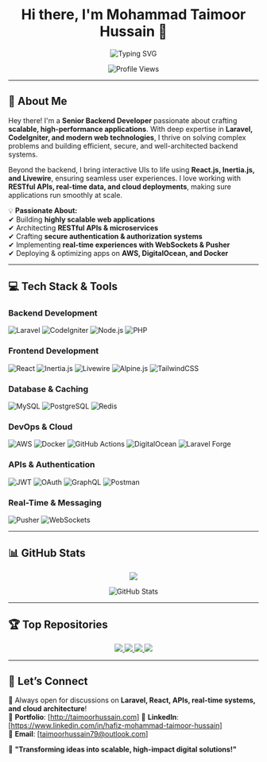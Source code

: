 <h1 align="center">Hi there, I'm Mohammad Taimoor Hussain 👋</h1>

<p align="center">
  <img src="https://readme-typing-svg.demolab.com?font=Fira+Code&pause=1000&color=F75C7E&width=435&lines=Senior+Backend+Developer;Laravel+%7C+Livewire+%7C+React;Building+Scalable+Applications;Bringing+Ideas+to+Life+with+Code!" alt="Typing SVG" />
</p>

<p align="center">
  <img src="https://komarev.com/ghpvc/?username=taimoorKVD&label=Profile+Views&color=blueviolet&style=for-the-badge" alt="Profile Views" />
</p>

---

## 🚀 **About Me**
Hey there! I'm a **Senior Backend Developer** passionate about crafting **scalable, high-performance applications**. With deep expertise in **Laravel, CodeIgniter, and modern web technologies**, I thrive on solving complex problems and building efficient, secure, and well-architected backend systems.

Beyond the backend, I bring interactive UIs to life using **React.js, Inertia.js, and Livewire**, ensuring seamless user experiences. I love working with **RESTful APIs, real-time data, and cloud deployments**, making sure applications run smoothly at scale.

💡 **Passionate About:**  
✔ Building **highly scalable web applications**  
✔ Architecting **RESTful APIs & microservices**  
✔ Crafting **secure authentication & authorization systems**  
✔ Implementing **real-time experiences with WebSockets & Pusher**  
✔ Deploying & optimizing apps on **AWS, DigitalOcean, and Docker**

---

## 💻 **Tech Stack & Tools**
### **Backend Development**
![Laravel](https://img.shields.io/badge/Laravel-%23FF2D20.svg?style=for-the-badge&logo=laravel&logoColor=white)
![CodeIgniter](https://img.shields.io/badge/CodeIgniter-%23EE4623.svg?style=for-the-badge&logo=codeigniter&logoColor=white)
![Node.js](https://img.shields.io/badge/Node.js-6DA55F?style=for-the-badge&logo=node.js&logoColor=white)
![PHP](https://img.shields.io/badge/PHP-777BB4?style=for-the-badge&logo=php&logoColor=white)

### **Frontend Development**
![React](https://img.shields.io/badge/React-%2361DAFB.svg?style=for-the-badge&logo=react&logoColor=black)
![Inertia.js](https://img.shields.io/badge/Inertia.js-2E2E2E?style=for-the-badge&logo=inertia.js&logoColor=white)
![Livewire](https://img.shields.io/badge/Livewire-4F46E5?style=for-the-badge&logo=livewire&logoColor=white)
![Alpine.js](https://img.shields.io/badge/Alpine.js-8BC34A?style=for-the-badge&logo=alpine.js&logoColor=white)
![TailwindCSS](https://img.shields.io/badge/TailwindCSS-38B2AC?style=for-the-badge&logo=tailwindcss&logoColor=white)

### **Database & Caching**
![MySQL](https://img.shields.io/badge/MySQL-4479A1?style=for-the-badge&logo=mysql&logoColor=white)
![PostgreSQL](https://img.shields.io/badge/PostgreSQL-336791?style=for-the-badge&logo=postgresql&logoColor=white)
![Redis](https://img.shields.io/badge/Redis-DC382D?style=for-the-badge&logo=redis&logoColor=white)

### **DevOps & Cloud**
![AWS](https://img.shields.io/badge/AWS-232F3E?style=for-the-badge&logo=amazon-aws&logoColor=white)
![Docker](https://img.shields.io/badge/Docker-2496ED?style=for-the-badge&logo=docker&logoColor=white)
![GitHub Actions](https://img.shields.io/badge/GitHub_Actions-2088FF?style=for-the-badge&logo=github-actions&logoColor=white)
![DigitalOcean](https://img.shields.io/badge/DigitalOcean-0080FF?style=for-the-badge&logo=digitalocean&logoColor=white)
![Laravel Forge](https://img.shields.io/badge/Laravel_Forge-%23FF2D20.svg?style=for-the-badge&logo=laravel&logoColor=white)

### **APIs & Authentication**
![JWT](https://img.shields.io/badge/JWT-000000?style=for-the-badge&logo=JSON%20web%20tokens&logoColor=white)
![OAuth](https://img.shields.io/badge/OAuth-3E3E3E?style=for-the-badge&logo=oauth&logoColor=white)
![GraphQL](https://img.shields.io/badge/GraphQL-E10098?style=for-the-badge&logo=graphql&logoColor=white)
![Postman](https://img.shields.io/badge/Postman-FF6C37?style=for-the-badge&logo=postman&logoColor=white)

### **Real-Time & Messaging**
![Pusher](https://img.shields.io/badge/Pusher-2400FF?style=for-the-badge&logo=pusher&logoColor=white)
![WebSockets](https://img.shields.io/badge/WebSockets-0078D7?style=for-the-badge&logo=websockets&logoColor=white)

---

## 📊 **GitHub Stats**
<p align="center">
  <img src="https://github-readme-streak-stats.herokuapp.com/?user=taimoorKVD&theme=radical"/>
</p>
<p align="center">
  <img src="https://github-readme-stats.vercel.app/api?username=taimoorKVD&show_icons=true&theme=radical" alt="GitHub Stats" />
</p>

---

## 🏆 **Top Repositories**
<p align="center">
  <a href="https://github.com/your-username/your-top-repo">
    <img src="https://github-readme-stats.vercel.app/api/pin/?username=taimoorKVD&repo=japanski_travel&theme=radical" />
  </a>
  <a href="https://github.com/your-username/another-repo">
    <img src="https://github-readme-stats.vercel.app/api/pin/?username=taimoorKVD&repo=firefighter&theme=radical" />
  </a>
  <a href="https://github.com/your-username/another-repo">
    <img src="https://github-readme-stats.vercel.app/api/pin/?username=taimoorKVD&repo=firefighter&theme=radical" />
  </a>
  <a href="https://github.com/your-username/another-repo">
    <img src="https://github-readme-stats.vercel.app/api/pin/?username=taimoorKVD&repo=ott-web-app&theme=radical" />
  </a>
</p>

---

## 🎯 **Let’s Connect**
💬 Always open for discussions on **Laravel, React, APIs, real-time systems, and cloud architecture**!  
📌 **Portfolio**: [http://taimoorhussain.com]
🔗 **LinkedIn**: [https://www.linkedin.com/in/hafiz-mohammad-taimoor-hussain]  
📧 **Email**: [taimoorhussain79@outlook.com]  

🚀 **"Transforming ideas into scalable, high-impact digital solutions!"**
